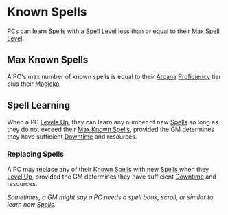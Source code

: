 # Known Spells

PCs can learn [Spells](../../Spells.md) with a [Spell Level](../../Spells/Spell%20Level.md) less than or equal to their [Max Spell Level](../../Spells/Spell%20Level.md#Max%20Spell%20Level).

## Max Known Spells

A PC's max number of known spells is equal to their [Arcana](../../../Player%20Characters/Skills/Primary%20Skills/Arcana.md) [Proficiency](../../../Player%20Characters/Skills/Skills.md#Proficiency) tier plus their [Magicka](../../../Player%20Characters/Attributes/Magicka.md).

## Spell Learning

When a PC [Levels Up](../../../Player%20Characters/Progression/Level.md#Level%20Up), they can learn any number of new [Spells](../../Spells.md) so long as they do not exceed their [Max Known Spells](Known%20Spells.md#Max%20Known%20Spells), provided the GM determines they have sufficient [Downtime](../../../Game%20Procedures/Exploration/Downtime.md) and resources.

### Replacing Spells

A PC may replace any of their [Known Spells](Known%20Spells.md) with new [Spells](../../Spells.md) when they [Level Up](../../../Player%20Characters/Progression/Level.md#Level%20Up), provided the GM determines they have sufficient [Downtime](../../../Game%20Procedures/Exploration/Downtime.md) and resources.

*Sometimes, a GM might say a PC needs a spell book, scroll, or similar to learn new [Spells](../../Spells.md).*
